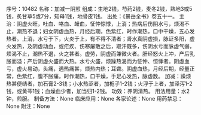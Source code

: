 序号：10482
名称：加减一阴煎
组成：生地2钱，芍药2钱，麦冬2钱，熟地3或5钱，炙甘草5或7分，知母1钱，地骨皮1钱。
出处：《景岳全书》卷五十一。
主治：阴虚火旺，吐血、咯血、衄血，怔忡惊悸，上消；热病后伤阴水亏，烦渴不止，潮热不退；妇女阴虚血热，月经后期，色紫红，时作潮热，口中干燥，五心发热者。上消，水亏于下，火炎于上，有不得不清者；肾水真阴虚损，脉证多阳，虚火发热，及阴虚动血，或疟疾、伤寒屡散之后，取汗既多，伤阴水亏而脉虚气弱，烦渴不止，潮热不退，火之甚者。虚劳，阴虚而兼微火者。肝经怒火上冲，产后乳胀而溢；产后阴虚火盛而大热。水亏火盛，烦躁热渴而为怔忡、惊悸者。阴虚血亏，虚火易动，头痛，遇热痛甚，烦热内热；耳聋。阴虚血热，月经后期，经量正常，色紫红，腹不胀痛，时作潮热，口干燥，手足心发热，脉虚数。
加减：躁烦热甚便结者，加石膏2-3钱；小水热涩者，加栀子1-2钱；火浮于上者，加泽泻1-2钱，或黄芩1钱；血燥血少者，加当归1-2钱。
功效：养阴清热。
用法用量：水2钟，煎服。
制备方法：None
临床应用：None
各家论述：None
用药禁忌：None
附注：None
